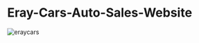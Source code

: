 # Eray-Cars-Auto-Sales-Website
<img src="https://i.ibb.co/V3XW3PX/eraycars.jpg" alt="eraycars" border="0">

